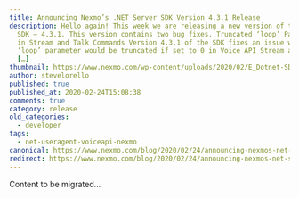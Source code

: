 ```yaml
---
title: Announcing Nexmo’s .NET Server SDK Version 4.3.1 Release
description: Hello again! This week we are releasing a new version of the .NET
  SDK – 4.3.1. This version contains two bug fixes. Truncated ‘loop’ Parameter
  in Stream and Talk Commands Version 4.3.1 of the SDK fixes an issue where the
  ‘loop’ parameter would be truncated if set to 0 in Voice API Stream and Talk
  […]
thumbnail: https://www.nexmo.com/wp-content/uploads/2020/02/E_Dotnet-SDK-Update_1200x600.png
author: stevelorello
published: true
published_at: 2020-02-24T15:08:38
comments: true
category: release
old_categories:
  - developer
tags:
  - net-useragent-voiceapi-nexmo
canonical: https://www.nexmo.com/blog/2020/02/24/announcing-nexmos-net-server-sdk-version-4-3-1-release-dr
redirect: https://www.nexmo.com/blog/2020/02/24/announcing-nexmos-net-server-sdk-version-4-3-1-release-dr
---
```

Content to be migrated...